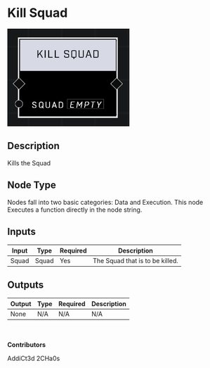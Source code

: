 # Kill Squad
![alt text](../../../.gitbook/assets/kill-squad.png)
## Description
Kills the Squad

## Node Type
Nodes fall into two basic categories: Data and Execution. This node Executes a function directly in the node string.

## Inputs
| Input            | Type             | Required | Description												    |
|------------------|------------------|----------|--------------------------------------------------------------|
| Squad | Squad | Yes | The Squad that is to be killed. |

## Outputs
| Output            | Type             | Required | Description												    |
|------------------|------------------|----------|--------------------------------------------------------------|
| None | N/A | N/A | N/A |												     |

\
\
**Contributors**

AddiCt3d 2CHa0s